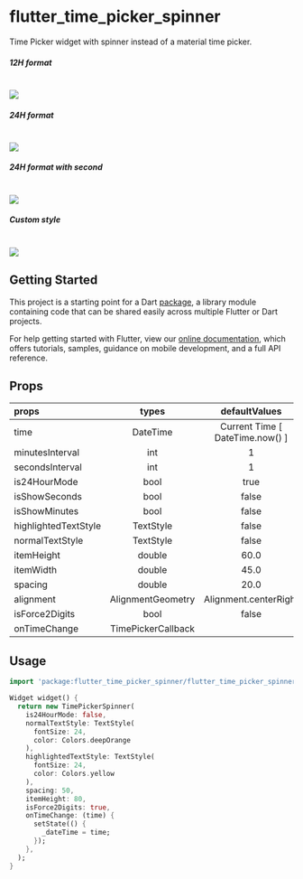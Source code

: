 # flutter_time_picker_spinner

Time Picker widget with spinner instead of a material time picker.

<h5>12H format</h5>
<br/><img src="https://raw.githubusercontent.com/icemanbsi/flutter_time_picker_spinner/master/doc/time_picker_1.gif"/>
<h5>24H format</h5>
<br/><img src="https://raw.githubusercontent.com/icemanbsi/flutter_time_picker_spinner/master/doc/time_picker_2.gif"/>
<h5>24H format with second</h5>
<br/><img src="https://raw.githubusercontent.com/icemanbsi/flutter_time_picker_spinner/master/doc/time_picker_3.gif"/>
<h5>Custom style</h5>
<br/><img src="https://raw.githubusercontent.com/icemanbsi/flutter_time_picker_spinner/master/doc/time_picker_4.gif"/>

## Getting Started

This project is a starting point for a Dart
[package](https://flutter.io/developing-packages/),
a library module containing code that can be shared easily across
multiple Flutter or Dart projects.

For help getting started with Flutter, view our
[online documentation](https://flutter.io/docs), which offers tutorials,
samples, guidance on mobile development, and a full API reference.

## Props

| props                |       types        |          defaultValues          |
| :------------------- | :----------------: | :-----------------------------: |
| time                 |      DateTime      | Current Time [ DateTime.now() ] |
| minutesInterval      |        int         |                1                |
| secondsInterval      |        int         |                1                |
| is24HourMode         |        bool        |              true               |
| isShowSeconds        |        bool        |              false              |
| isShowMinutes        |        bool        |              false              |
| highlightedTextStyle |     TextStyle      |              false              |
| normalTextStyle      |     TextStyle      |              false              |
| itemHeight           |       double       |              60.0               |
| itemWidth            |       double       |              45.0               |
| spacing              |       double       |              20.0               |
| alignment            | AlignmentGeometry  |      Alignment.centerRight      |
| isForce2Digits       |        bool        |              false              |
| onTimeChange         | TimePickerCallback |                                 |

## Usage

```dart
import 'package:flutter_time_picker_spinner/flutter_time_picker_spinner.dart';

Widget widget() {
  return new TimePickerSpinner(
    is24HourMode: false,
    normalTextStyle: TextStyle(
      fontSize: 24,
      color: Colors.deepOrange
    ),
    highlightedTextStyle: TextStyle(
      fontSize: 24,
      color: Colors.yellow
    ),
    spacing: 50,
    itemHeight: 80,
    isForce2Digits: true,
    onTimeChange: (time) {
      setState(() {
        _dateTime = time;
      });
    },
  );
}
```
